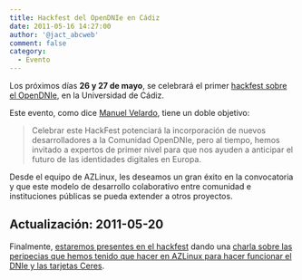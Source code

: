 ```yaml
---
title: Hackfest del OpenDNIe en Cádiz
date: 2011-05-16 14:27:00
author: '@jact_abcweb'
comment: false
category:
  - Evento
---
```


Los próximos días **26 y 27 de mayo**, se celebrará el primer [hackfest sobre el OpenDNIe](https://web.archive.org/web/20110523093337/http://hackfest-opendnie.cenatic.es/), en la Universidad de Cádiz.

<!-- more -->

Este evento, como dice [Manuel Velardo](https://twitter.com/lolox), tiene un doble objetivo:

> Celebrar este HackFest potenciará la incorporación de nuevos desarrolladores a la Comunidad OpenDNIe, pero al tiempo, hemos invitado a expertos de primer nivel para que nos ayuden a anticipar el futuro de las identidades digitales en Europa.

Desde el equipo de AZLinux, les deseamos un gran éxito en la convocatoria y que este modelo de desarrollo colaborativo entre comunidad e instituciones públicas se pueda extender a otros proyectos.

## Actualización: 2011-05-20

Finalmente, [estaremos presentes en el hackfest](http://twitter.com/#!/azlinuxzgz/status/71465889920327680) dando una [charla sobre las peripecias que hemos tenido que hacer en AZLinux para hacer funcionar el DNIe y las tarjetas Ceres](https://web.archive.org/web/20110623233022/http://hackfest-opendnie.cenatic.es/sessions/jorge-mart%C3%ADn-cenatic-y-jos%C3%A9-antonio-chavarr%C3%AD-ayto-zaragoza-opendnie-y-ceres-en-azlinux).
